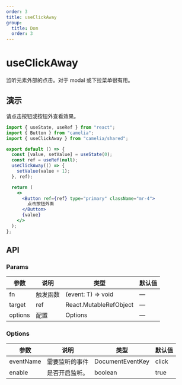 ```yaml
---
order: 3
title: useClickAway
group:
  title: Dom
  order: 3
---
```


# useClickAway

监听元素外部的点击。对于 modal 或下拉菜单很有用。

## 演示

请点击按钮或按钮外查看效果。

```jsx
import { useState, useRef } from "react";
import { Button } from "camelia";
import { useClickAway } from "camelia/shared";

export default () => {
  const [value, setValue] = useState(0);
  const ref = useRef(null);
  useClickAway(() => {
    setValue(value + 1);
  }, ref);

  return (
    <>
      <Button ref={ref} type="primary" className="mr-4">
        点击按钮外面
      </Button>
      {value}
    </>
  );
};
```

## API

### Params

| 参数      | 说明                                           | 类型                   | 默认值 |
| --------- | ---------------------------------------------- | ---------------------- | ------ |
| fn        | 触发函数                                       | (event: T) => void     | —      |
| target    | ref                                            | React.MutableRefObject | —      |
| options   | 配置     | Options                 | —      |

### Options

| 参数    | 说明                                                                    | 类型                   | 默认值 |
| ------- | ----------------------------------------------------------------------- | ---------------------- | ------ |
| eventName | 需要监听的事件                                 | DocumentEventKey       | click  |
| enable  | 是否开启监听。                                                          | boolean                | true   |
